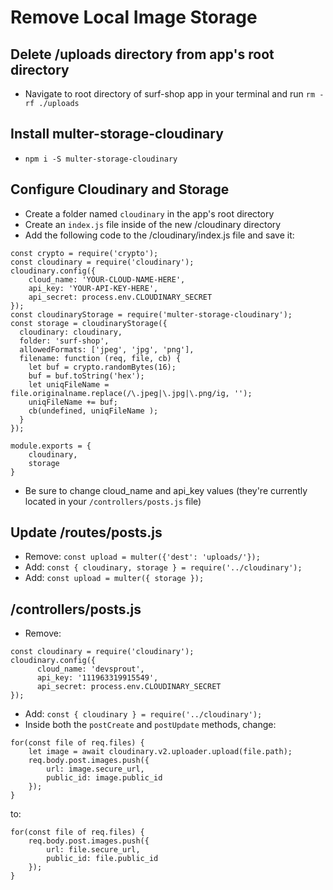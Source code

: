 # Remove Local Image Storage

## Delete /uploads directory from app's root directory
- Navigate to root directory of surf-shop app in your terminal and run `rm -rf ./uploads`

## Install multer-storage-cloudinary
- `npm i -S multer-storage-cloudinary`

## Configure Cloudinary and Storage
- Create a folder named `cloudinary` in the app's root directory
- Create an `index.js` file inside of the new /cloudinary directory
- Add the following code to the /cloudinary/index.js file and save it:
```JS
const crypto = require('crypto');
const cloudinary = require('cloudinary');
cloudinary.config({
	cloud_name: 'YOUR-CLOUD-NAME-HERE',
	api_key: 'YOUR-API-KEY-HERE',
	api_secret: process.env.CLOUDINARY_SECRET
});
const cloudinaryStorage = require('multer-storage-cloudinary');
const storage = cloudinaryStorage({
  cloudinary: cloudinary,
  folder: 'surf-shop',
  allowedFormats: ['jpeg', 'jpg', 'png'],
  filename: function (req, file, cb) {
  	let buf = crypto.randomBytes(16);
  	buf = buf.toString('hex');
  	let uniqFileName = file.originalname.replace(/\.jpeg|\.jpg|\.png/ig, '');
  	uniqFileName += buf;
    cb(undefined, uniqFileName );
  }
});

module.exports = {
	cloudinary,
	storage
}
```
- Be sure to change cloud_name and api_key values (they're currently located in your `/controllers/posts.js` file)

## Update /routes/posts.js
- Remove: `const upload = multer({'dest': 'uploads/'});`
- Add: `const { cloudinary, storage } = require('../cloudinary');`
- Add: `const upload = multer({ storage });`

## /controllers/posts.js
- Remove: 
```JS
const cloudinary = require('cloudinary');
cloudinary.config({
      cloud_name: 'devsprout',
      api_key: '111963319915549',
      api_secret: process.env.CLOUDINARY_SECRET
});
```
- Add: `const { cloudinary } = require('../cloudinary');`
- Inside both the `postCreate` and `postUpdate` methods, change:
```JS
for(const file of req.files) {
	let image = await cloudinary.v2.uploader.upload(file.path);
	req.body.post.images.push({
		url: image.secure_url,
		public_id: image.public_id
	});
}
```
to:
```JS
for(const file of req.files) {
	req.body.post.images.push({
		url: file.secure_url,
		public_id: file.public_id
	});
}
```